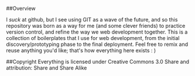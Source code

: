 ##Overview

I *suck* at github, but I see using GIT as a wave of the future, and so this repository was born as a way for me (and some clever friends) to practice version control, and refine the way we web development together. This is a collection of boilerplates that I use for web development, from the initial discovery/prototyping phase to the final deployment. Feel free to remix and reuse anything you'd like; that's how everything here exists : ) 

##Copyright
Everything is licensed under Creative Commons 3.0 Share and attribution: Share and Share Alike
